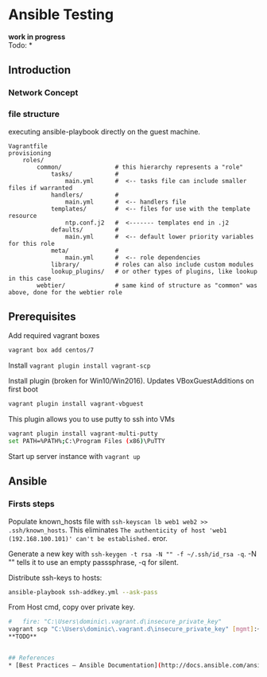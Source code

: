 # Ansible Testing

**work in progress**  
Todo:
*



## Introduction

### Network Concept



### file structure
executing ansible-playbook directly on the guest machine.
```
Vagrantfile
provisioning
    roles/
        common/               # this hierarchy represents a "role"
            tasks/            #
                main.yml      #  <-- tasks file can include smaller files if warranted
            handlers/         #
                main.yml      #  <-- handlers file
            templates/        #  <-- files for use with the template resource
                ntp.conf.j2   #  <------- templates end in .j2
            defaults/         #
                main.yml      #  <-- default lower priority variables for this role
            meta/             #
                main.yml      #  <-- role dependencies
            library/          # roles can also include custom modules
            lookup_plugins/   # or other types of plugins, like lookup in this case
        webtier/              # same kind of structure as "common" was above, done for the webtier role
```

## Prerequisites

Add required vagrant boxes
```Bash
vagrant box add centos/7
```

Install `vagrant plugin install vagrant-scp`

Install plugin (broken for Win10/Win2016). Updates VBoxGuestAdditions on first boot
```Bash
vagrant plugin install vagrant-vbguest
```

This plugin allows you to use putty to ssh into VMs
```Bash
vagrant plugin install vagrant-multi-putty
set PATH=%PATH%;C:\Program Files (x86)\PuTTY
```

Start up server instance with `vagrant up`

## Ansible
### Firsts steps
Populate  known_hosts file with `ssh-keyscan lb web1 web2 >> .ssh/known_hosts`. This eliminates `The authenticity of host 'web1 (192.168.100.101)' can't be established.` eror.

Generate a new key with `ssh-keygen -t rsa -N "" -f ~/.ssh/id_rsa -q`. -N "" tells it to use an empty passsphrase, -q for silent.

Distribute ssh-keys to hosts:
```Bash
ansible-playbook ssh-addkey.yml --ask-pass
```

From Host cmd, copy over private key.
```Bash
#   fire: "C:\Users\dominic\.vagrant.d\insecure_private_key"
vagrant scp "C:\Users\dominic\.vagrant.d\insecure_private_key" [mgmt]:~/.ssh
**TODO**


## References
* [Best Practices — Ansible Documentation](http://docs.ansible.com/ansible/playbooks_best_practices.html#how-to-differentiate-staging-vs-production)
